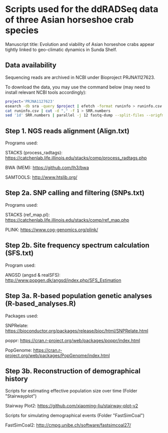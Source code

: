 # Scripts used for the ddRADSeq data of three Asian horseshoe crab species

Manuscript title: Evolution and viability of Asian horseshoe crabs appear tightly linked to geo-climatic dynamics in Sunda Shelf.


## Data availability

Sequencing reads are archived in NCBI under Bioproject PRJNA1127623. 

To download the data, you may use the command below (may need to install relevant NCBI tools accordingly):

```bash
project='PRJNA1127623'
esearch -db sra -query $project | efetch -format runinfo > runinfo.csv
cat runinfo.csv | cut -d "," -f 1 > SRR.numbers
sed '1d' SRR.numbers | parallel -j 12 fastq-dump --split-files --origfmt --gzip {}
```


## Step 1. NGS reads alignment (Align.txt)

Programs used: 

STACKS (process_radtags): https://catchenlab.life.illinois.edu/stacks/comp/process_radtags.php 

BWA (MEM): https://github.com/lh3/bwa

SAMTOOLS: http://www.htslib.org/


## Step 2a. SNP calling and filtering (SNPs.txt)

Programs used: 

STACKS (ref_map.pl): https://catchenlab.life.illinois.edu/stacks/comp/ref_map.php 

PLINK: https://www.cog-genomics.org/plink/


## Step 2b. Site frequency spectrum calculation (SFS.txt)

Program used: 

ANGSD (angsd & realSFS): http://www.popgen.dk/angsd/index.php/SFS_Estimation


## Step 3a. R-based population genetic analyses (R-based_analyses.R)

Packages used: 

SNPRelate: https://bioconductor.org/packages/release/bioc/html/SNPRelate.html

poppr: https://cran.r-project.org/web/packages/poppr/index.html

PopGenome: https://cran.r-project.org/web/packages/PopGenome/index.html


## Step 3b. Reconstruction of demographical history

Scripts for estimating effective population size over time (Folder "Stairwayplot")

Stairway Plot2: https://github.com/xiaoming-liu/stairway-plot-v2

Scripts for simulating demographical events (Folder "FastSimCoal")

FastSimCoal2: http://cmpg.unibe.ch/software/fastsimcoal27/
